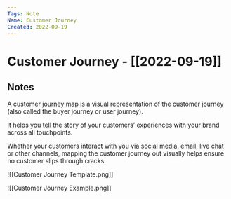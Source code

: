 ```yaml
---
Tags: Note
Name: Customer Journey
Created: 2022-09-19
---
```

# Customer Journey - [[2022-09-19]]
## Notes
A customer journey map is a visual representation of the customer journey (also called the buyer journey or user journey).

It helps you tell the story of your customers’ experiences with your brand across all touchpoints.

Whether your customers interact with you via social media, email, live chat or other channels, mapping the customer journey out visually helps ensure no customer slips through cracks.

![[Customer Journey Template.png]]

![[Customer Journey Example.png]]